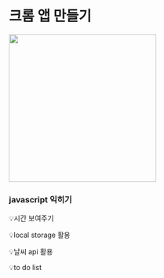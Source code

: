 <h1>크롬 앱 만들기</h1>
<img src="https://user-images.githubusercontent.com/71147610/177370380-bcc48d45-30c9-4135-9254-635913f7b40f.PNG" width="300px" height="300px" />
<h3>javascript 익히기</h3>
<p>💡시간 보여주기</p>
<p>💡local storage 활용</p>
<p>💡날씨 api 활용</p>
<p>💡to do list</p>
